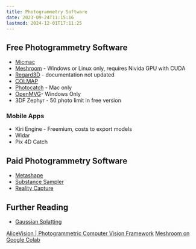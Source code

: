 ```yaml
---
title: Photogrammetry Software
date: 2023-09-24T11:15:16
lastmod: 2024-12-01T17:11:25
---
```


## Free Photogrammetry Software

- [Micmac](https://www.demogr.mpg.de/go/micmac/)
- [Meshroom](https://alicevision.org/#meshroom) - Windows or Linux only, requires Nivida GPU with CUDA
- [Regard3D](https://www.regard3d.org/index.php) - documentation not updated
- [COLMAP](https://demuc.de/colmap/#about)
- [Photocatch](https://apps.apple.com/us/app/photocatch/id1576081762) - Mac only
- [OpenMVG](https://github.com/openMVG/openMVG)- Windows Only
- 3DF Zephyr - 50 photo limit in free version

### Mobile Apps

- Kiri Engine - Freemium, costs to export models
- Widar
- Pix 4D Catch

## Paid Photogrammetry Software

- [Metashape](https://www.agisoft.com/)
- [Substance Sampler](https://www.adobe.com/products/substance3d/apps/sampler.html)
- [Reality Capture](https://www.capturingreality.com/)

## Further Reading

- [Gaussian Splatting](./gaussian-splatting.md)

[AliceVision | Photogrammetric Computer Vision Framework](https://alicevision.org/)
[Meshroom on Google Colab](https://colab.research.google.com/gist/natowi/3044484ad0c98877692c399297e3ab7e/meshroomcolab.ipynb)

